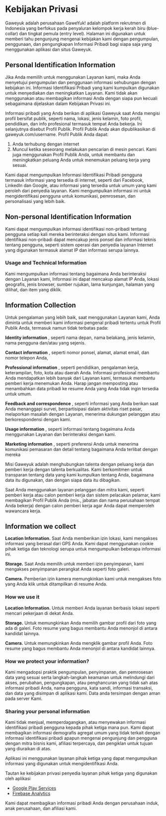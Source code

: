 # Kebijakan Privasi

Gaweyuk adalah perusahaan GaweYuk! adalah platform rekrutmen di Indonesia yang berfokus pada penyaluran kelompok kerja kerah biru (blue-collar) dan tingkat pemula (entry level). Halaman ini digunakan untuk memberi tahu pengunjung mengenai kebijakan kami dengan pengumpulan, penggunaan, dan pengungkapan Informasi Pribadi bagi siapa saja yang menggunakan aplikasi dan situs Gaweyuk.

## Personal Identification Information

Jika Anda memilih untuk menggunakan Layanan kami, maka Anda menyetujui pengumpulan dan penggunaan informasi sehubungan dengan kebijakan ini. Informasi Identifikasi Pribadi yang kami kumpulkan digunakan untuk menyediakan dan meningkatkan Layanan. Kami tidak akan menggunakan atau membagikan informasi Anda dengan siapa pun kecuali sebagaimana dijelaskan dalam Kebijakan Privasi ini.

Informasi pribadi yang Anda berikan di aplikasi Gaweyuk saat Anda mengisi profil bersifat publik, seperti nama, lokasi, jenis kelamin, foto profil, pendidikan, dan info profesional termasuk tempat Anda bekerja. Ini selanjutnya disebut Profil Publik. Profil Publik Anda akan dipublikasikan di gaweyuk.com/username. Profil Publik Anda dapat:

1.  Anda terhubung dengan internet
2.  Muncul ketika seseorang melakukan pencarian di mesin pencari. Kami juga menggunakan Profil Publik Anda, untuk membantu dan meningkatkan peluang Anda untuk menemukan peluang kerja yang sesuai.

Kami dapat mengumpulkan Informasi Identifikasi Pribadi pengguna termasuk informasi yang tersedia di internet, seperti dari Facebook, LinkedIn dan Google, atau informasi yang tersedia untuk umum yang kami peroleh dari penyedia layanan. Kami mengumpulkan informasi ini untuk mengidentifikasi pengguna untuk komunikasi, pemrosesan, dan personalisasi yang lebih baik.

## Non-personal Identification Information

Kami dapat mengumpulkan informasi identifikasi non-pribadi tentang pengguna setiap kali mereka berinteraksi dengan situs kami. Informasi identifikasi non-pribadi dapat mencakup jenis ponsel dan informasi teknis tentang pengguna, seperti sistem operasi dan penyedia layanan Internet yang digunakan termasuk alamat IP dan informasi serupa lainnya.

### Usage and Technical Information

Kami mengumpulkan informasi tentang bagaimana Anda berinteraksi dengan Layanan kami, Informasi ini dapat mencakup alamat IP Anda, lokasi geografis, jenis browser, sumber rujukan, lama kunjungan, halaman yang dilihat, dan item yang diklik.

## Information Collection

Untuk pengalaman yang lebih baik, saat menggunakan Layanan kami, Anda diminta untuk memberi kami informasi pengenal pribadi tertentu untuk Profil Publik Anda, termasuk namun tidak terbatas pada:

**Identity information** , seperti nama depan, nama belakang, jenis kelamin, nama pengguna dan/atau yang sejenis.

**Contact information** , seperti nomor ponsel, alamat, alamat email, dan nomor telepon Anda,

**Professional information** , seperti pendidikan, pengalaman kerja, keterampilan, foto, kota atau daerah Anda. Informasi profesional membantu Anda mendapatkan lebih banyak dari Layanan kami, termasuk membantu pemberi kerja menemukan Anda. Harap jangan memposting atau menambahkan data pribadi ke resume Anda yang Anda tidak ingin tersedia untuk umum.

**Feedback and correspondence** , seperti informasi yang Anda berikan saat Anda menanggapi survei, berpartisipasi dalam aktivitas riset pasar, melaporkan masalah dengan Layanan, menerima dukungan pelanggan atau berkorespondensi dengan kami.

**Usage information** , seperti informasi tentang bagaimana Anda menggunakan Layanan dan berinteraksi dengan kami.

**Marketing information** , seperti preferensi Anda untuk menerima komunikasi pemasaran dan detail tentang bagaimana Anda terlibat dengan mereka

Misi Gaweyuk adalah menghubungkan talenta dengan peluang kerja dan pemberi kerja dengan talenta berkualitas. Kami berkomitmen untuk transparan tentang data yang kami kumpulkan tentang Anda, bagaimana data itu digunakan, dan dengan siapa data itu dibagikan.

Saat Anda menggunakan layanan pelanggan dan mitra kami, seperti pemberi kerja atau calon pemberi kerja dan sistem pelacakan pelamar, kami membagikan Profil Publik Anda (mis., jabatan dan nama perusahaan tempat Anda bekerja) dengan calon pemberi kerja agar Anda dapat memperoleh wawancara kerja.

## Information we collect

**Location Information.** Saat Anda memberikan izin lokasi, kami mengakses informasi yang berasal dari GPS Anda. Kami dapat menggunakan cookie pihak ketiga dan teknologi serupa untuk mengumpulkan beberapa informasi ini.

**Storage.** Saat Anda memilih untuk memberi izin penyimpanan, kami mengakses penyimpanan perangkat Anda seperti foto galeri.

**Camera.** Pemberian izin kamera memungkinkan kami untuk mengakses foto yang Anda klik untuk ditampilkan di resume Anda.

### How we use it

**Location Information.** Untuk memberi Anda layanan berbasis lokasi seperti mencari pekerjaan di dekat Anda.

**Storage.** Untuk memungkinkan Anda memilih gambar profil dari foto yang ada di galeri. Foto resume yang bagus membantu Anda menonjol di antara kandidat lainnya.

**Camera.** Untuk memungkinkan Anda mengklik gambar profil Anda. Foto resume yang bagus membantu Anda menonjol di antara kandidat lainnya.

### How we protect your information?

Kami mengadopsi praktik pengumpulan, penyimpanan, dan pemrosesan data yang sesuai serta langkah-langkah keamanan untuk melindungi dari akses, perubahan, pengungkapan, atau penghancuran yang tidak sah atas informasi pribadi Anda, nama pengguna, kata sandi, informasi transaksi, dan data yang disimpan di aplikasi kami. Data anda tersimpan dengan aman pada server Kami.

### Sharing your personal information

Kami tidak menjual, memperdagangkan, atau menyewakan informasi identifikasi pribadi pengguna kepada pihak ketiga mana pun. Kami dapat membagikan informasi demografis agregat umum yang tidak terkait dengan informasi identifikasi pribadi apapun mengenai pengunjung dan pengguna dengan mitra bisnis kami, afiliasi terpercaya, dan pengiklan untuk tujuan yang diuraikan di atas.

Aplikasi ini menggunakan layanan pihak ketiga yang dapat mengumpulkan informasi yang digunakan untuk mengidentifikasi Anda.

Tautan ke kebijakan privasi penyedia layanan pihak ketiga yang digunakan oleh aplikasi

- [Google Play Services](https://policies.google.com/privacy)
- [Firebase Analytics](https://firebase.google.com/docs/analytics)

Kami dapat membagikan informasi pribadi Anda dengan perusahaan induk, anak perusahaan, dan afiliasi kami.

